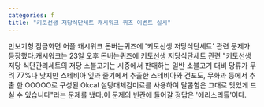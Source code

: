 ```yaml
---
categories: f
title: "키토선생 저당식단세트 캐시워크 퀴즈 이벤트 실시"
---
```

만보기형 잠금화면 어플 캐시워크 돈버는퀴즈에 &#39;키토선생 저당식단세트&#39; 관련 문제가 등장했다.캐시워크는 23일 오후 돈버는퀴즈에 키토선생 저당식단세트 관련 "키토선생 저당 식단관리세트의 저당 소불고기는 시중에서 판매하는 일반 소불고기 대비 당류가 무려 77%나 낮지만 스테비아 잎과 줄기에서 추출한 스테비아와 건포도, 무화과 등에서 추출 한 OOOOO로 구성된 Okcal 설탕대체감미료를 사용하여 달콤함은 그대로 맛있게 드실 수 있습니다"라는 문제를 냈다.이 문제의 빈칸에 들어갈 정답은 &#39;에리스리톨&#39;이다.